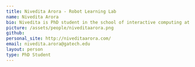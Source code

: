 ```yaml
---
title: Nivedita Arora - Robot Learning Lab
name: Nivedita Arora
bio: Nivedita is PhD student in the school of interactive computing at Georgia Tech. Her research agenda focuses on building low power ubiquitous computing devices for sensing, computing and actuation. She experiments with novel material sensors, low power embedded computing and applied machine learning for developing sensor systems for real world applications. 
picture: /assets/people/niveditaarora.png
github: 
personal_site: http://niveditaarora.com/
email: nivedita.arora@gatech.edu
layout: person
type: PhD Student
---
```

